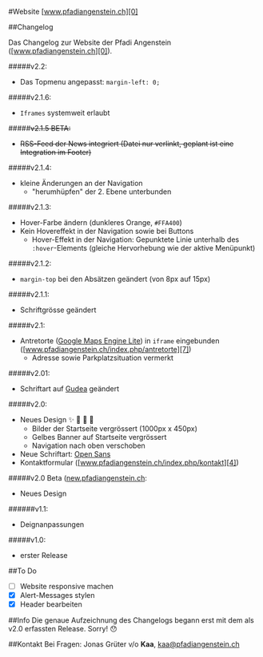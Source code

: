 #Website [www.pfadiangenstein.ch][0]

##Changelog

Das Changelog zur Website der Pfadi Angenstein ([www.pfadiangenstein.ch][0]).

#####v2.2:
- Das Topmenu angepasst: `margin-left: 0;`

#####v2.1.6:
- `Iframes` systemweit erlaubt

#####~~v2.1.5 BETA:~~
- ~~RSS-Feed der News integriert (Datei nur verlinkt, geplant ist eine Integration im Footer)~~ 

#####v2.1.4:
- kleine Änderungen an der Navigation
  - "herumhüpfen" der 2. Ebene unterbunden

#####v2.1.3:
- Hover-Farbe ändern (dunkleres Orange, `#FFA400`)
- Kein Hovereffekt in der Navigation sowie bei Buttons
  - Hover-Effekt in der Navigation: Gepunktete Linie unterhalb des `:hover`-Elements (gleiche Hervorhebung wie der aktive Menüpunkt)

#####v2.1.2:
- `margin-top` bei den Absätzen geändert (von 8px auf 15px)

#####v2.1.1:
- Schriftgrösse geändert

#####v2.1:
- Antretorte ([Google Maps Engine Lite][6]) in `iframe` eingebunden ([www.pfadiangenstein.ch/index.php/antretorte][7])
  - Adresse sowie Parkplatzsituation vermerkt

#####v2.01:
- Schriftart auf [Gudea][5] geändert

#####v2.0:
- Neues Design :sparkles: :tada: :tada: :confetti_ball:
  - Bilder der Startseite vergrössert (1000px x 450px)
  - Gelbes Banner auf Startseite vergrössert
  - Navigation nach oben verschoben
- Neue Schriftart: [Open Sans][3]
- Kontaktformular ([www.pfadiangenstein.ch/index.php/kontakt][4])


#####v2.0 Beta ([new.pfadiangenstein.ch][2]:
- Neues Design

######v1.1:
- Deignanpassungen

#####v1.0:
- erster Release

##To Do
- [ ] Website responsive machen
- [x] Alert-Messages stylen
- [x] Header bearbeiten
 
##Info
Die genaue Aufzeichnung des Changelogs begann erst mit dem als v2.0 erfassten Release. Sorry! :hushed:

##Kontakt
Bei Fragen: Jonas Grüter v/o **Kaa**, [kaa@pfadiangenstein.ch][1]

[0]: http://www.pfadiangenstein.ch "www.pfadiangenstein.ch"
[1]: mailto:kaa@pfadiangenstein.ch "kaa@pfadiangenstein.ch"
[2]: http://new.pfadiangenstein.ch "new.pfadiangenstein.ch"
[3]: http://www.google.com/fonts/specimen/Open+Sans "Open Sans"
[4]: http://www.pfadiangenstein.ch/index.php/kontakt "Kontaktformular"
[5]: http://www.google.com/fonts/specimen/Gudea "Gudea"
[6]: https://mapsengine.google.com/map/ "Google Maps Engine Lite"
[7]: http://www.pfadiangenstein.ch/index.php/antretorte "Antretorte"
